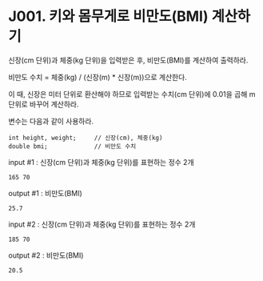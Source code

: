 # J001. 키와 몸무게로 비만도(BMI) 계산하기 
신장(cm 단위)과 체중(kg 단위)을 입력받은 후, 비만도(BMI)를 계산하여 출력하라.

비만도 수치 = 체중(kg) / (신장(m) * 신장(m))으로 계산한다.

이 때, 신장은 미터 단위로 환산해야 하므로 입력받는 수치(cm 단위)에 0.01을 곱해 m 단위로 바꾸어 계산하라.


변수는 다음과 같이 사용하라.
```
int height, weight;     // 신장(cm), 체중(kg)
double bmi;             // 비만도 수치
```

input #1 : 신장(cm 단위)과 체중(kg 단위)를 표현하는 정수 2개
```
165 70
```
output #1 : 비만도(BMI)
```
25.7
```

input #2 : 신장(cm 단위)과 체중(kg 단위)를 표현하는 정수 2개
```
185 70
```
output #2 : 비만도(BMI)
```
20.5
```